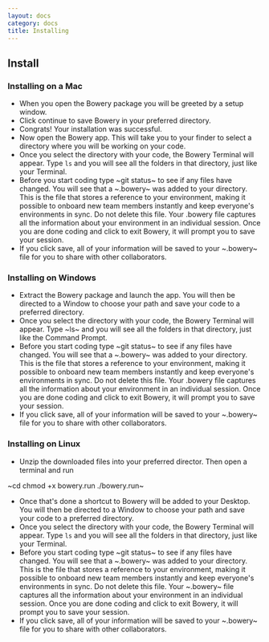 ```yaml
---
layout: docs
category: docs
title: Installing
---
```


## Install

### Installing on a Mac

* When you open the Bowery package you will be greeted by a setup window. 
* Click continue to save Bowery in your preferred directory. 
* Congrats! Your installation was successful. 
* Now open the Bowery app. This will take you to your finder to select a directory where you will be working on your code. 
* Once you select the directory with your code, the Bowery Terminal will appear. Type `ls` and you will see all the folders in that directory, just like your Terminal. 
* Before you start coding type ~git status~ to see if any files have changed. You will see that a ~.bowery~ was added to your directory. This is the file that stores a reference to your environment, making it possible to onboard new team members instantly and keep everyone's environments in sync. Do not delete this file. Your .bowery file captures all the information about your environment in an individual session. Once you are done coding and click to exit Bowery, it will prompt you to save your session. 
* If you click save, all of your information will be saved to your ~.bowery~ file for you to share with other collaborators. 

### Installing on Windows 

* Extract the Bowery package and launch the app. You will then be directed to a Window to choose your path and save your code to a preferred directory. 
* Once you select the directory with your code, the Bowery Terminal will appear. Type ~ls~ and you will see all the folders in that directory, just like the Command Prompt. 
* Before you start coding type ~git status~ to see if any files have changed. 
You will see that a ~.bowery~ was added to your directory. This is the file that stores a reference to your environment, making it possible to onboard new team members instantly and keep everyone's environments in sync. Do not delete this file. Your .bowery file captures all the information about your environment in an individual session. Once you are done coding and click to exit Bowery, it will prompt you to save your session. 
* If you click save, all of your information will be saved to your ~.bowery~ file for you to share with other collaborators. 


### Installing on Linux 

* Unzip the downloaded files into your preferred director. Then open a terminal and run 

~cd <path to unzipped contents>
chmod +x bowery.run
./bowery.run~

* Once that's done a shortcut to Bowery will be added to your Desktop. You will then be directed to a Window to choose your path and save your code to a preferred directory. 
* Once you select the directory with your code, the Bowery Terminal will appear. Type `ls` and you will see all the folders in that directory, just like your Terminal. 
* Before you start coding type ~git status~ to see if any files have changed. You will see that a ~.bowery~ was added to your directory. This is the file that stores a reference to your environment, making it possible to onboard new team members instantly and keep everyone's environments in sync. Do not delete this file. Your ~.bowery~ file captures all the information about your environment in an individual session. Once you are done coding and click to exit Bowery, it will prompt you to save your session. 
* If you click save, all of your information will be saved to your ~.bowery~ file for you to share with other collaborators.
